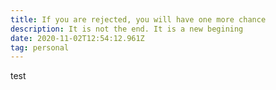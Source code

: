 ```yaml
---
title: If you are rejected, you will have one more chance
description: It is not the end. It is a new begining
date: 2020-11-02T12:54:12.961Z
tag: personal
---
```

test